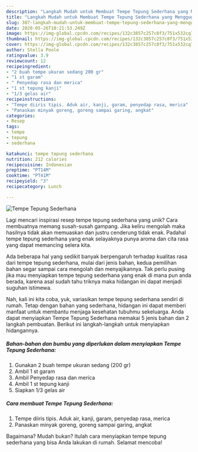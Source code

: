 ```yaml
---
description: "Langkah Mudah untuk Membuat Tempe Tepung Sederhana yang Menggugah Selera"
title: "Langkah Mudah untuk Membuat Tempe Tepung Sederhana yang Menggugah Selera"
slug: 307-langkah-mudah-untuk-membuat-tempe-tepung-sederhana-yang-menggugah-selera
date: 2020-05-26T10:21:53.249Z
image: https://img-global.cpcdn.com/recipes/132c3857c257c8f3/751x532cq70/tempe-tepung-sederhana-foto-resep-utama.jpg
thumbnail: https://img-global.cpcdn.com/recipes/132c3857c257c8f3/751x532cq70/tempe-tepung-sederhana-foto-resep-utama.jpg
cover: https://img-global.cpcdn.com/recipes/132c3857c257c8f3/751x532cq70/tempe-tepung-sederhana-foto-resep-utama.jpg
author: Stella Poole
ratingvalue: 3.9
reviewcount: 12
recipeingredient:
- "2 buah tempe ukuran sedang 200 gr"
- "1 st garam"
- " Penyedap rasa dan merica"
- "1 st tepung kanji"
- "1/3 gelas air"
recipeinstructions:
- "Tempe diiris tipis. Aduk air, kanji, garam, penyedap rasa, merica"
- "Panaskan minyak goreng, goreng sampai garing, angkat"
categories:
- Resep
tags:
- tempe
- tepung
- sederhana

katakunci: tempe tepung sederhana 
nutrition: 212 calories
recipecuisine: Indonesian
preptime: "PT14M"
cooktime: "PT41M"
recipeyield: "3"
recipecategory: Lunch

---
```



![Tempe Tepung Sederhana](https://img-global.cpcdn.com/recipes/132c3857c257c8f3/751x532cq70/tempe-tepung-sederhana-foto-resep-utama.jpg)

Lagi mencari inspirasi resep tempe tepung sederhana yang unik? Cara membuatnya memang susah-susah gampang. Jika keliru mengolah maka hasilnya tidak akan memuaskan dan justru cenderung tidak enak. Padahal tempe tepung sederhana yang enak selayaknya punya aroma dan cita rasa yang dapat memancing selera kita.



Ada beberapa hal yang sedikit banyak berpengaruh terhadap kualitas rasa dari tempe tepung sederhana, mulai dari jenis bahan, kedua pemilihan bahan segar sampai cara mengolah dan menyajikannya. Tak perlu pusing jika mau menyiapkan tempe tepung sederhana yang enak di mana pun anda berada, karena asal sudah tahu triknya maka hidangan ini dapat menjadi suguhan istimewa.


Nah, kali ini kita coba, yuk, variasikan tempe tepung sederhana sendiri di rumah. Tetap dengan bahan yang sederhana, hidangan ini dapat memberi manfaat untuk membantu menjaga kesehatan tubuhmu sekeluarga. Anda dapat menyiapkan Tempe Tepung Sederhana memakai 5 jenis bahan dan 2 langkah pembuatan. Berikut ini langkah-langkah untuk menyiapkan hidangannya.

<!--inarticleads1-->

##### Bahan-bahan dan bumbu yang diperlukan dalam menyiapkan Tempe Tepung Sederhana:

1. Gunakan 2 buah tempe ukuran sedang (200 gr)
1. Ambil 1 st garam
1. Ambil  Penyedap rasa dan merica
1. Ambil 1 st tepung kanji
1. Siapkan 1/3 gelas air




<!--inarticleads2-->

##### Cara membuat Tempe Tepung Sederhana:

1. Tempe diiris tipis. Aduk air, kanji, garam, penyedap rasa, merica
1. Panaskan minyak goreng, goreng sampai garing, angkat




Bagaimana? Mudah bukan? Itulah cara menyiapkan tempe tepung sederhana yang bisa Anda lakukan di rumah. Selamat mencoba!
